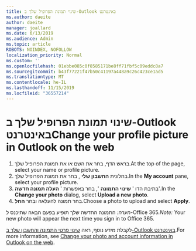 ```yaml
---
title: שינוי תמונת הפרופיל שלך ב-Outlook באינטרנט
ms.author: daeite
author: daeite
manager: joallard
ms.date: 6/13/2019
ms.audience: Admin
ms.topic: article
ROBOTS: NOINDEX, NOFOLLOW
localization_priority: Normal
ms.custom: ''
ms.openlocfilehash: 01ebbe085c0f8585171be8ff71fbf5c09eddc8a7
ms.sourcegitcommit: b43f77221f47b50c41197a448a9c26c423ce1ad5
ms.translationtype: MT
ms.contentlocale: he-IL
ms.lasthandoff: 11/15/2019
ms.locfileid: "36557214"
---
```

# <a name="change-your-profile-picture-in-outlook-on-the-web"></a><span data-ttu-id="47b77-102">שינוי תמונת הפרופיל שלך ב-Outlook באינטרנט</span><span class="sxs-lookup"><span data-stu-id="47b77-102">Change your profile picture in Outlook on the web</span></span>

1. <span data-ttu-id="47b77-103">בראש הדף, בחר את השם או את תמונת הפרופיל שלך.</span><span class="sxs-lookup"><span data-stu-id="47b77-103">At the top of the page, select your name or profile picture.</span></span>
1. <span data-ttu-id="47b77-104">בחלונית **החשבון שלי** , בחר את תמונת הפרופיל שלך.</span><span class="sxs-lookup"><span data-stu-id="47b77-104">In the **My account** pane, select your profile picture.</span></span>
1. <span data-ttu-id="47b77-105">בתיבת הדו ' **שינוי התמונה** ', בחר באפשרות ' **העלה תמונה חדשה**'.</span><span class="sxs-lookup"><span data-stu-id="47b77-105">In the **Change your photo** dialog, select **Upload a new photo**.</span></span>
1. <span data-ttu-id="47b77-106">בחר תמונה להעלאה ובחר **החל**.</span><span class="sxs-lookup"><span data-stu-id="47b77-106">Choose a photo to upload and select **Apply**.</span></span>

<span data-ttu-id="47b77-107">*הערה:* התמונה החדשה שלך תופיע בפעם הבאה שתיכנס ל-Office 365.</span><span class="sxs-lookup"><span data-stu-id="47b77-107">*Note:* Your new photo will appear the next time you sign in to Office 365.</span></span>

<span data-ttu-id="47b77-108">לקבלת מידע נוסף, ראה [שינוי פרטי התמונה והחשבון שלך ב-Outlook באינטרנט](https://support.office.com/article/b2dbb289-851d-4bed-93c3-3e136f5659ec).</span><span class="sxs-lookup"><span data-stu-id="47b77-108">For more information, see [Change your photo and account information in Outlook on the web](https://support.office.com/article/b2dbb289-851d-4bed-93c3-3e136f5659ec).</span></span>